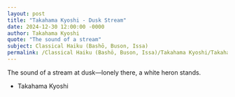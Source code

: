 ```yaml
---
layout: post
title: "Takahama Kyoshi - Dusk Stream"
date: 2024-12-30 12:00:00 -0000
author: Takahama Kyoshi
quote: "The sound of a stream"
subject: Classical Haiku (Bashō, Buson, Issa)
permalink: /Classical Haiku (Bashō, Buson, Issa)/Takahama Kyoshi/Takahama Kyoshi - Dusk Stream
---
```


The sound of a stream
at dusk—lonely there,
a white heron stands.

- Takahama Kyoshi

